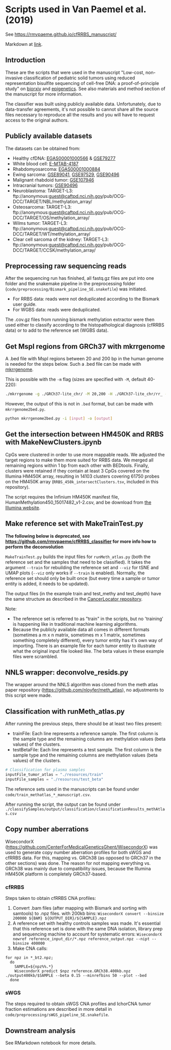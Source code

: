 # Scripts used in Van Paemel et al. (2019)

See https://rmvpaeme.github.io/cfRRBS_manuscript/

Markdown at [link](./Markdowns/Analysis_paper_public.html).

## Introduction
These are the scripts that were used in the manuscript "Low-cost, non-invasive classification of pediatric solid tumors using reduced representation bisulfite sequencing of cell-free DNA: a proof-of-principle study" on [biorxiv](https://www.biorxiv.org/content/10.1101/795047v1) and [epigenetics](https://pubmed.ncbi.nlm.nih.gov/32662719/). See also materials and method section of the manuscript for more information.

The classifier was built using publicly available data. Unfortunately, due to data-transfer agreements, it's not possible to cannot share all the source files necessary to reproduce all the results and you will have to request access to the original authors. 

## Publicly available datasets
The datasets can be obtained from:
- Healthy cfDNA: [EGAS00001000566](https://www.ebi.ac.uk/ega/studies/EGAS00001000566)  & [GSE79277](https://www.ncbi.nlm.nih.gov/geo/query/acc.cgi?acc=GSE79277)
- White blood cell: [E-MTAB-4187](https://www.ebi.ac.uk/arrayexpress/experiments/E-MTAB-4187/)
- Rhabdomyosarcoma: [EGAS00001000884](https://www.ebi.ac.uk/ega/studies/EGAS00001000884)
- Ewing sarcoma: [GSE89041](https://www.ncbi.nlm.nih.gov/geo/query/acc.cgi?acc=GSE89041), [GSE97529](https://www.ncbi.nlm.nih.gov/gds/?term=GSE97529[Accession]), [GSE90496](https://www.ncbi.nlm.nih.gov/geo/query/acc.cgi?acc=GSE90496)
- Malignant rhabdoid tumor: [GSE107946](https://www.ncbi.nlm.nih.gov/geo/query/acc.cgi?acc=GSE107946)
- Intracranial tumors: [GSE90496](https://www.ncbi.nlm.nih.gov/geo/query/acc.cgi?acc=GSE90496)
- Neuroblastoma: TARGET-L3: ftp://anonymous:guest@caftpd.nci.nih.gov/pub/OCG-DCC/TARGET/NBL/methylation_array/
- Osteosarcoma: TARGET-L3: ftp://anonymous:guest@caftpd.nci.nih.gov/pub/OCG-DCC/TARGET/OS/methylation_array/
- Wilms tumor: TARGET-L3: ftp://anonymous:guest@caftpd.nci.nih.gov/pub/OCG-DCC/TARGET/WT/methylation_array/
- Clear cell sarcoma of the kidney: TARGET-L3: ftp://anonymous:guest@caftpd.nci.nih.gov/pub/OCG-DCC/TARGET/CCSK/methylation_array/

## Preprocessing raw sequencing reads
After the sequencing run has finished, all fastq.gz files are put into one folder and the snakemake pipeline in the preprocessing folder (`code/preprocessing/Bismark_pipeline_SE.snakefile`) was initiated.
- For RRBS data: reads were not deduplicated according to the Bismark user guide.
- For WGBS data: reads were deduplicated.

The .cov.gz files from running bismark methylation extractor were then used either to classify according to the histopathological diagnosis (cfRRBS data) or to add to the reference set (WGBS data).

## Get MspI regions from GRCh37 with mkrrgenome
A .bed file with MspI regions between 20 and 200 bp in the human genome is needed for the steps below. Such a .bed file can be made with [mkrrgenome](https://www.ncbi.nlm.nih.gov/pmc/articles/PMC3378906/).

This is possible with the `-m` flag (sizes are specified with `-M`, default 40-220):

```bash
./mkrrgenome -g ./GRCh37-lite_chr/ -M 20,200 -H ./GRCh37-lite_chr/rr_ -m 20,200 > RRBS_regions.txt
```

However, the output of this is not in `.bed` format, but can be made with `mkrrgenome2bed.py`.

```bash
python mkrrgenome2bed.py -i [input] -o [output]
```

## Get the intersection between HM450K and RRBS with MakeNewClusters.ipynb
CpGs were clustered in order to use more mappable reads. We adjusted the target regions to make them more suited for RRBS data. We merged all remaining regions within 1 bp from each other with BEDtools. Finally, clusters were retained if they contain at least 3 CpGs covered on the Illumina HM450K array, resulting in 14103 clusters covering 61750 probes on the HM450K array (`RRBS_450k_intersectClusters.tsv`, included in this repository).

The script requires the Infinium HM450K manifest file, HumanMethylation450_15017482_v1-2.csv, and be download from [the Illumina website](http://emea.support.illumina.com/downloads/humanmethylation450_15017482_v1-2_product_files.html).

## Make reference set with MakeTrainTest.py

**The following below is deprecated, see https://github.com/rmvpaeme/cfRRBS_classifier for more info how to perform the deconvolution**

`MakeTrainTest.py` builds the input files for `runMeth_atlas.py` (both the reference set and the samples that need to be classified). It takes the argument `--train` for rebuilding the reference set and `--viz` for tSNE and UMAP plots (`--viz` only works if `--train` is enabled). Normally, the reference set should only be built once (but every time a sample or tumor entity is added, it needs to be updated). 

The output files (in the example train and test_methy and test_depth) have the same structure as described in the [CancerLocator repository](https://github.com/jasminezhoulab/CancerLocator).

Note:
- The reference set is referred to as "train" in the scripts, but no 'training' is happening like in traditional machine learning algorithms.
- Because the publicly available data all comes in different formats (sometimes a m x n matrix, sometimes m x 1 matrix, sometimes something completely different), every tumor entity has it's own way of importing. There is an example file for each tumor entity to illustrate what the original input file looked like. The beta values in these example files were scrambled.

## NNLS wrapper: deconvolve_resids.py
The wrapper around the NNLS algorithm was cloned from the meth atlas paper repository (https://github.com/nloyfer/meth_atlas), no adjustments to this script were made.

## Classification with runMeth_atlas.py 
After running the previous steps, there should be at least two files present:

- trainFile: Each line represents a reference sample. The first column is the sample type and the remaining columns are methylation values (beta values) of the clusters.
- testBetaFile: Each line represents a test sample. The first column is the sample type and the remaining columns are methylation values (beta values) of the clusters.

```python
# Classification for plasma samples
inputFile_tumor_atlas = "./resources/train"
inputFile_samples = "./resources/test_beta"
```

The reference sets used in the manuscripts can be found under `code/train_methatlas_*_manuscript.csv`.

After running the script, the output can be found under `./classifySamples/output/classification/classificationResults_methAtlas.csv`

## Copy number aberrations
WisecondorX (https://github.com/CenterForMedicalGeneticsGhent/WisecondorX) was used to generate copy number aberration profiles for both sWGS and cfRRBS data. For this, mapping vs. GRCh38 (as opposed to GRCh37 in the other sections) was done. The reason for not mapping everything vs. GRCh38 was mainly due to compatibility issues, because the Illumina HM450K platform is completely GRCh37-based.
### cfRRBS
Steps taken to obtain cfRRBS CNA profiles:
1. Convert .bam files (after mapping with Bismark and sorting with samtools) to .npz files. with 200kb bins: `WisecondorX convert --binsize 200000 ${BAM} ${OUTPUT_DIR}/${SAMPLE}.npz`
2. A reference set with healthy controls samples was made. It's essential that this reference set is done with the same DNA isolation, library prep and sequencing machine to account for systematic errors: `WisecondorX newref reference_input_dir/*.npz reference_output.npz --nipt --binsize 400000`
3. Make CNA calls: 
```
for npz in *_bt2.npz; 
  do 
    SAMPLE=${npz%%.*}
    WisecondorX predict $npz reference.GRCh38.400kb.npz ./output400kb/$SAMPLE --beta 0.15 --minrefbins 50 --plot --bed
  done
```
### sWGS
The steps required to obtain sWGS CNA profiles and IchorCNA tumor fraction estimations are described in more detail in `code/preprocessing/sWGS_pipeline_SE.snakefile`. 

## Downstream analysis
See RMarkdown notebook for more details. 

